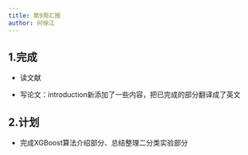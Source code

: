 ```yaml
---
title: 第9周汇报
author: 何徐江
---
```


## 1.完成
* 读文献

* 写论文：introduction新添加了一些内容，把已完成的部分翻译成了英文



## 2.计划

* 完成XGBoost算法介绍部分、总结整理二分类实验部分

